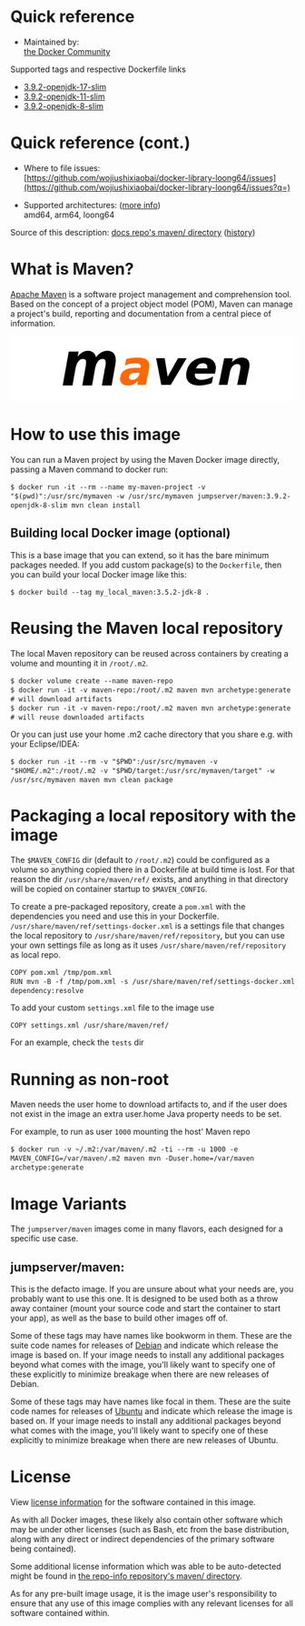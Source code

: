 # Quick reference
- Maintained by:  
[the Docker Community](https://github.com/wojiushixiaobai/docker-library-loong64)

Supported tags and respective Dockerfile links
- [3.9.2-openjdk-17-slim](https://github.com/wojiushixiaobai/docker-library-loong64/blob/master/maven/openjdk-17-slim/Dockerfile)
- [3.9.2-openjdk-11-slim](https://github.com/wojiushixiaobai/docker-library-loong64/blob/master/maven/openjdk-11-slim/Dockerfile)
- [3.9.2-openjdk-8-slim](https://github.com/wojiushixiaobai/docker-library-loong64/blob/master/maven/openjdk-8-slim/Dockerfile)

# Quick reference (cont.)
- Where to file issues:  
[https://github.com/wojiushixiaobai/docker-library-loong64/issues](https://github.com/wojiushixiaobai/docker-library-loong64/issues?q=)

- Supported architectures: ([more info](https://github.com/docker-library/official-images#architectures-other-than-amd64))  
amd64, arm64, loong64

Source of this description:
[docs repo's maven/ directory](https://github.com/docker-library/docs/tree/master/maven) ([history](https://github.com/docker-library/docs/commits/master/maven))

# What is Maven?
[Apache Maven](http://maven.apache.org/) is a software project management and comprehension tool. Based on the concept of a project object model (POM), Maven can manage a project's build, reporting and documentation from a central piece of information.

![logo](https://raw.githubusercontent.com/docker-library/docs/e2782b8942c1af41419536078c8d0176665a005d/maven/logo.png)

# How to use this image
You can run a Maven project by using the Maven Docker image directly, passing a Maven command to docker run:
```
$ docker run -it --rm --name my-maven-project -v "$(pwd)":/usr/src/mymaven -w /usr/src/mymaven jumpserver/maven:3.9.2-openjdk-8-slim mvn clean install
```
## Building local Docker image (optional)
This is a base image that you can extend, so it has the bare minimum packages needed. If you add custom package(s) to the `Dockerfile`, then you can build your local Docker image like this:
```
$ docker build --tag my_local_maven:3.5.2-jdk-8 .
```
# Reusing the Maven local repository
The local Maven repository can be reused across containers by creating a volume and mounting it in `/root/.m2`.
```
$ docker volume create --name maven-repo
$ docker run -it -v maven-repo:/root/.m2 maven mvn archetype:generate # will download artifacts
$ docker run -it -v maven-repo:/root/.m2 maven mvn archetype:generate # will reuse downloaded artifacts
```
Or you can just use your home .m2 cache directory that you share e.g. with your Eclipse/IDEA:
```
$ docker run -it --rm -v "$PWD":/usr/src/mymaven -v "$HOME/.m2":/root/.m2 -v "$PWD/target:/usr/src/mymaven/target" -w /usr/src/mymaven maven mvn clean package  
```

# Packaging a local repository with the image
The `$MAVEN_CONFIG` dir (default to `/root/.m2`) could be configured as a volume so anything copied there in a Dockerfile at build time is lost. For that reason the dir `/usr/share/maven/ref/` exists, and anything in that directory will be copied on container startup to `$MAVEN_CONFIG`.

To create a pre-packaged repository, create a `pom.xml` with the dependencies you need and use this in your Dockerfile. `/usr/share/maven/ref/settings-docker.xml` is a settings file that changes the local repository to `/usr/share/maven/ref/repository`, but you can use your own settings file as long as it uses `/usr/share/maven/ref/repository` as local repo.

```
COPY pom.xml /tmp/pom.xml
RUN mvn -B -f /tmp/pom.xml -s /usr/share/maven/ref/settings-docker.xml dependency:resolve
```
To add your custom `settings.xml` file to the image use

```
COPY settings.xml /usr/share/maven/ref/
```
For an example, check the `tests` dir

# Running as non-root
Maven needs the user home to download artifacts to, and if the user does not exist in the image an extra user.home Java property needs to be set.

For example, to run as user `1000` mounting the host' Maven repo
```
$ docker run -v ~/.m2:/var/maven/.m2 -ti --rm -u 1000 -e MAVEN_CONFIG=/var/maven/.m2 maven mvn -Duser.home=/var/maven archetype:generate
```
# Image Variants
The `jumpserver/maven` images come in many flavors, each designed for a specific use case.

## jumpserver/maven:<version>
This is the defacto image. If you are unsure about what your needs are, you probably want to use this one. It is designed to be used both as a throw away container (mount your source code and start the container to start your app), as well as the base to build other images off of.

Some of these tags may have names like bookworm in them. These are the suite code names for releases of [Debian](https://wiki.debian.org/DebianReleases) and indicate which release the image is based on. If your image needs to install any additional packages beyond what comes with the image, you'll likely want to specify one of these explicitly to minimize breakage when there are new releases of Debian.

Some of these tags may have names like focal in them. These are the suite code names for releases of [Ubuntu](https://wiki.ubuntu.com/Releases) and indicate which release the image is based on. If your image needs to install any additional packages beyond what comes with the image, you'll likely want to specify one of these explicitly to minimize breakage when there are new releases of Ubuntu.

# License
View [license information](https://www.apache.org/licenses/) for the software contained in this image.

As with all Docker images, these likely also contain other software which may be under other licenses (such as Bash, etc from the base distribution, along with any direct or indirect dependencies of the primary software being contained).

Some additional license information which was able to be auto-detected might be found in [the repo-info repository's maven/ directory](https://github.com/docker-library/repo-info/tree/master/repos/maven).

As for any pre-built image usage, it is the image user's responsibility to ensure that any use of this image complies with any relevant licenses for all software contained within.